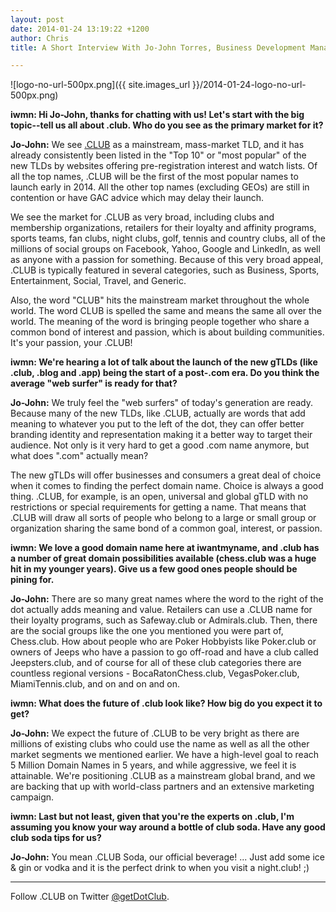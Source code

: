 ```yaml
---
layout: post
date: 2014-01-24 13:19:22 +1200
author: Chris
title: A Short Interview With Jo-John Torres, Business Development Manager of DotClub

---
```


![logo-no-url-500px.png]({{ site.images_url }}/2014-01-24-logo-no-url-500px.png)

<!-- excerpt -->

**iwmn: Hi Jo-John, thanks for chatting with us! Let's start with the big topic--tell us all about .club. Who do you see as the primary market for it?**

**Jo-John:** We see [.CLUB](https://iwantmyname.com/domains/dot-club) as a mainstream, mass-market TLD, and it has already consistently been listed in the "Top 10" or "most popular" of the new TLDs by websites offering pre-registration interest and watch lists. Of all the top names, .CLUB will be the first of the most popular names to launch early in 2014. All the other top names (excluding GEOs) are still in contention or have GAC advice which may delay their launch.

We see the market for .CLUB as very broad, including clubs and membership organizations, retailers for their loyalty and affinity programs, sports teams, fan clubs, night clubs, golf, tennis and country clubs, all of the millions of social groups on Facebook, Yahoo, Google and LinkedIn, as well as anyone with a passion for something. Because of this very broad appeal, .CLUB is typically featured in several categories, such as Business, Sports, Entertainment, Social, Travel, and Generic.  

Also, the word "CLUB" hits the mainstream market throughout the whole world.  The word CLUB is spelled the same and means the same all over the world. The meaning of the word is bringing people together who share a common bond of interest and passion, which is about building communities. It's your passion, your .CLUB!

<!-- /excerpt -->

**iwmn: We're hearing a lot of talk about the launch of the new gTLDs (like .club, .blog and .app) being the start of a post-.com era. Do you think the average "web surfer" is ready for that?**

**Jo-John:** We truly feel the "web surfers" of today's generation are ready. Because many of the new TLDs, like .CLUB, actually are words that add meaning to whatever you put to the left of the dot, they can offer better branding identity and representation making it a better way to target their audience. Not only is it very hard to get a good .com name anymore, but what does ".com" actually mean? 

The new gTLDs will offer businesses and consumers a great deal of choice when it comes to finding the perfect domain name. Choice is always a good thing. .CLUB, for example, is an open, universal and global gTLD with no restrictions or special requirements for getting a name. That means that .CLUB will draw all sorts of people who belong to a large or small group or organization sharing the same bond of a common goal, interest, or passion.  

**iwmn: We love a good domain name here at iwantmyname, and .club has a number of great domain possibilities available (chess.club was a huge hit in my younger years). Give us a few good ones people should be pining for.** 

**Jo-John:** There are so many great names where the word to the right of the dot actually adds meaning and value.  Retailers can use a .CLUB name for their loyalty programs, such as Safeway.club or Admirals.club. Then, there are the social groups like the one you mentioned you were part of, Chess.club. How about people who are Poker Hobbyists like Poker.club or owners of Jeeps who have a passion to go off-road and have a club called Jeepsters.club, and of course for all of these club categories there are countless regional versions - BocaRatonChess.club, VegasPoker.club, MiamiTennis.club, and on and on and on.

**iwmn: What does the future of .club look like? How big do you expect it to get?**

**Jo-John:** We expect the future of .CLUB to be very bright as there are millions of existing clubs who could use the name as well as all the other market segments we mentioned earlier. We have a high-level goal to reach 5 Million Domain Names in 5 years, and while aggressive, we feel it is attainable. We're positioning .CLUB as a mainstream global brand, and we are backing that up with world-class partners and an extensive marketing campaign.  

**iwmn: Last but not least, given that you're the experts on .club, I'm assuming you know your way around a bottle of club soda. Have any good club soda tips for us?**

**Jo-John:** You mean .CLUB Soda, our official beverage!  ... Just add some ice & gin or vodka and it is the perfect drink to when you visit a night.club! ;) 

***

Follow .CLUB on Twitter [@getDotClub](https://twitter.com/getDotClub).
